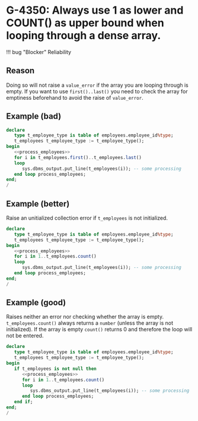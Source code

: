 # G-4350: Always use 1 as lower and COUNT() as upper bound when looping through a dense array. 

!!! bug "Blocker"
    Reliability

## Reason

Doing so will not raise a `value_error` if the array you are looping through is empty. If you want to use `first()..last()` you need to check the array for emptiness beforehand to avoid the raise of `value_error`.

## Example (bad)

``` sql
declare
   type t_employee_type is table of employees.employee_id%type;
   t_employees t_employee_type := t_employee_type();
begin
   <<process_employees>>
   for i in t_employees.first()..t_employees.last()
   loop
      sys.dbms_output.put_line(t_employees(i)); -- some processing
   end loop process_employees;
end;
/
```

## Example (better)

Raise an unitialized collection error if `t_employees` is not initialized.

``` sql
declare
   type t_employee_type is table of employees.employee_id%type;
   t_employees t_employee_type := t_employee_type();
begin
   <<process_employees>>
   for i in 1..t_employees.count()
   loop
      sys.dbms_output.put_line(t_employees(i)); -- some processing
   end loop process_employees;
end;
/
```

## Example (good)

Raises neither an error nor checking whether the array is empty. `t_employees.count()` always returns a `number` (unless the array is not initialized). If the array is empty `count()` returns 0 and therefore the loop will not be entered.

``` sql
declare
   type t_employee_type is table of employees.employee_id%type;
   t_employees t_employee_type := t_employee_type();
begin
   if t_employees is not null then
      <<process_employees>>
      for i in 1..t_employees.count()
      loop
         sys.dbms_output.put_line(t_employees(i)); -- some processing
      end loop process_employees;
   end if;
end;
/
```